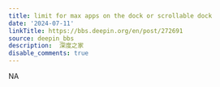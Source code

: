 ```yaml
---
title: limit for max apps on the dock or scrollable dock
date: '2024-07-11'
linkTitle: https://bbs.deepin.org/en/post/272691
source: deepin_bbs
description:  深度之家 
disable_comments: true
---
```

NA
